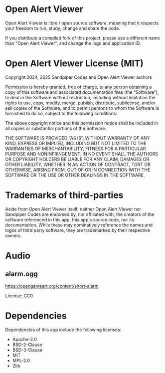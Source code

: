 
Open Alert Viewer
=================

Open Alert Viewer is libre / open source software, meaning that it respects
your freedom to run, study, change and share the code.

If you distribute a compiled fork of this project, please use a different name
than "Open Alert Viewer", and change the logo and application ID.


Open Alert Viewer License (MIT)
===============================

Copyright 2024, 2025 Sandpiper Codes and Open Alert Viewer authors

Permission is hereby granted, free of charge, to any person obtaining a copy of
this software and associated documentation files (the “Software”), to deal in
the Software without restriction, including without limitation the rights to
use, copy, modify, merge, publish, distribute, sublicense, and/or sell copies of
the Software, and to permit persons to whom the Software is furnished to do so,
subject to the following conditions:

The above copyright notice and this permission notice shall be included in all
copies or substantial portions of the Software.

THE SOFTWARE IS PROVIDED “AS IS”, WITHOUT WARRANTY OF ANY KIND, EXPRESS OR
IMPLIED, INCLUDING BUT NOT LIMITED TO THE WARRANTIES OF MERCHANTABILITY, FITNESS
FOR A PARTICULAR PURPOSE AND NONINFRINGEMENT. IN NO EVENT SHALL THE AUTHORS OR
COPYRIGHT HOLDERS BE LIABLE FOR ANY CLAIM, DAMAGES OR OTHER LIABILITY, WHETHER
IN AN ACTION OF CONTRACT, TORT OR OTHERWISE, ARISING FROM, OUT OF OR IN
CONNECTION WITH THE SOFTWARE OR THE USE OR OTHER DEALINGS IN THE SOFTWARE.


Trademarks of third-parties
===========================

Aside from Open Alert Viewer itself, neither Open Alert Viewer nor Sandpiper
Codes are endorsed by, nor affiliated with, the creators of the software
referenced in this app, this app's source code, nor its documentation. While
these may nominatively reference the names and logos of third party software,
they are trademarked by their respective owners.


Audio
=====

alarm.ogg
---------

<https://opengameart.org/content/short-alarm>

License: CC0


Dependencies
============

Dependencies of this app include the following licenses:

- Apache-2.0
- BSD-2-Clause
- BSD-3-Clause
- MIT
- MPL-2.0
- Zlib

